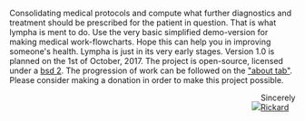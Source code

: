 

<script>
document.getElementById( "indexsmall").style.backgroundColor="#EFAB00";
document.getElementById( "indextext").style.color="#000000";
document.getElementById( "index").className="menu2active";
</script>
Consolidating medical protocols and compute what further diagnostics and treatment should be prescribed for the patient in question. That is what <span class="sc">lympha</span> is ment to do. Use the very basic simplified demo-version for making medical work-flowcharts. Hope this can help you in improving someone's health. <span class="sc">Lympha</span> is just in its very early stages. Version 1.0 is planned on the 1st of October, 2017. The project is open-source, licensed under a <a href="http://opensource.org/licenses/BSD-2-Clause"><span class="sc">bsd 2</span></a>. The progression of work can be followed on the <a href="about.md">"about tab"</a>. Please consider making a donation in order to make this project possible.


<span style="float:right;text-align:left;diplay:block;width:auto;"><a href="https://github.com/RickardHultgren"><img src="https://avatars3.githubusercontent.com/u/16224494?v=3&s=80" style="display:inline-block;"/></a><span style="vertical-align:bottom;display:inline-block;">Sincerely<br><a href="https://github.com/RickardHultgren">Rickard</a></span></span>



<br> <br> <br>

